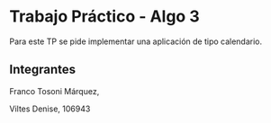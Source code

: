 
<h1> Trabajo Práctico - Algo 3 </h1>
Para este TP se pide implementar una aplicación de tipo calendario.

<h2> Integrantes </h2>
Franco Tosoni Márquez,

Viltes Denise, 106943
